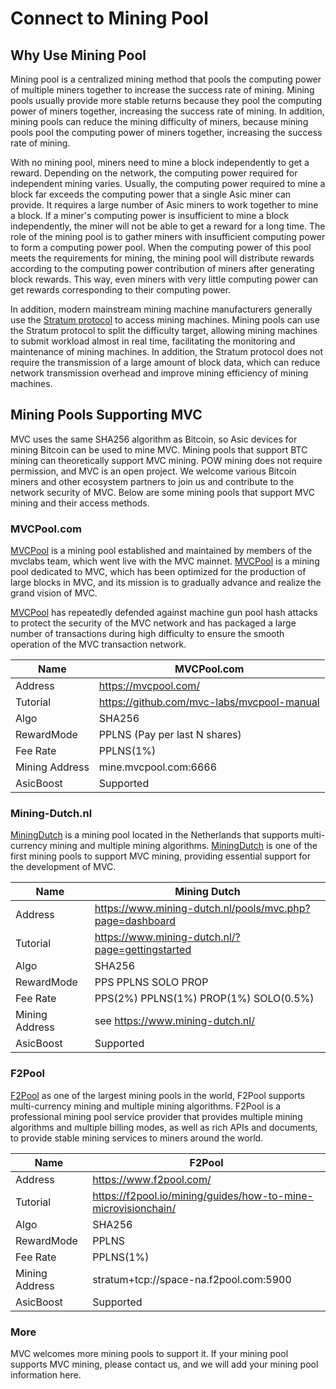 # Connect to Mining Pool

## Why Use Mining Pool

Mining pool is a centralized mining method that pools the computing power of multiple miners together to increase the
success rate of mining. Mining pools usually provide more stable returns because they pool the computing power of miners
together, increasing the success rate of mining. In addition, mining pools can reduce the mining difficulty of miners,
because mining pools pool the computing power of miners together, increasing the success rate of mining.

With no mining pool, miners need to mine a block independently to get a reward. Depending on the network, the computing
power required for independent mining varies. Usually, the computing power required to mine a block far exceeds the
computing power that a single Asic miner can provide. It requires a large number of Asic miners to work together to mine
a block. If a miner's computing power is insufficient to mine a block independently, the miner will not be able to get a
reward for a long time. The role of the mining pool is to gather miners with insufficient computing power to form a
computing power pool. When the computing power of this pool meets the requirements for mining, the mining pool will
distribute rewards according to the computing power contribution of miners after generating block rewards. This way,
even miners with very little computing power can get rewards corresponding to their computing power.

In addition, modern mainstream mining machine manufacturers generally use
the [Stratum protocol](../concepts/stratum-protocol.md)
to access mining machines. Mining pools can use the Stratum protocol to split the difficulty target, allowing mining
machines to submit workload almost in real time, facilitating the monitoring and maintenance of mining machines. In
addition, the Stratum protocol does not require the transmission of a large amount of block data, which can reduce
network transmission overhead and improve mining efficiency of mining machines.

## Mining Pools Supporting MVC

MVC uses the same SHA256 algorithm as Bitcoin, so Asic devices for mining Bitcoin can be used to mine MVC. Mining pools
that support BTC mining can theoretically support MVC mining. POW mining does not require permission, and MVC is an open
project. We welcome various Bitcoin miners and other ecosystem partners to join us and contribute to the network
security of MVC. Below are some mining pools that support MVC mining and their access methods.

### MVCPool.com

[MVCPool](https://mvcpool.com/)
is a mining pool established and maintained by members of the mvclabs team, which went live with the MVC
mainnet. [MVCPool](https://mvcpool.com/)
is a mining pool dedicated to MVC, which has been optimized for the production of large blocks in MVC, and its mission
is to gradually advance and realize the grand vision of MVC.

[MVCPool](https://mvcpool.com/) has repeatedly defended against machine gun pool hash attacks to protect the security of
the MVC network and has packaged a large number of transactions during high difficulty to ensure the smooth operation of
the MVC transaction network.

| Name           | MVCPool.com                                |
|----------------|--------------------------------------------|
| Address        | https://mvcpool.com/                       |
| Tutorial       | https://github.com/mvc-labs/mvcpool-manual |
| Algo           | SHA256                                     |
| RewardMode     | PPLNS (Pay per last N shares)              |
| Fee Rate       | PPLNS(1%)                             |
| Mining Address | mine.mvcpool.com:6666                      |
| AsicBoost      | Supported                                  |

### Mining-Dutch.nl

[MiningDutch](https://www.mining-dutch.nl/)
is a mining pool located in the Netherlands that supports multi-currency mining and multiple mining algorithms.
[MiningDutch](https://www.mining-dutch.nl/)
is one of the first mining pools to support MVC mining, providing essential support for the development of MVC.

| Name           | Mining Dutch                                             |
|----------------|----------------------------------------------------------|
| Address        | https://www.mining-dutch.nl/pools/mvc.php?page=dashboard |
| Tutorial       | https://www.mining-dutch.nl/?page=gettingstarted         |
| Algo           | SHA256                                                   |
| RewardMode     | PPS PPLNS SOLO PROP                                      |
| Fee Rate       | PPS(2%) PPLNS(1%) PROP(1%) SOLO(0.5%)                    |
| Mining Address | see https://www.mining-dutch.nl/                         |
| AsicBoost      | Supported                                                |

### F2Pool

[F2Pool](https://www.f2pool.com/)
as one of the largest mining pools in the world, F2Pool supports multi-currency mining and multiple mining algorithms.
F2Pool is a professional mining pool service provider that provides multiple mining algorithms and multiple billing
modes, as well as rich APIs and documents, to provide stable mining services to miners around the world.

| Name           | F2Pool                                                        |
|----------------|---------------------------------------------------------------|
| Address        | https://www.f2pool.com/                                       |
| Tutorial       | https://f2pool.io/mining/guides/how-to-mine-microvisionchain/ |
| Algo           | SHA256                                                        |
| RewardMode     | PPLNS                                                         |
| Fee Rate       | PPLNS(1%)                                                     |
| Mining Address | stratum+tcp://space-na.f2pool.com:5900                        |
| AsicBoost      | Supported                                                     |

### More

MVC welcomes more mining pools to support it. If your mining pool supports MVC mining, please contact us, and we will
add your mining pool information here.

